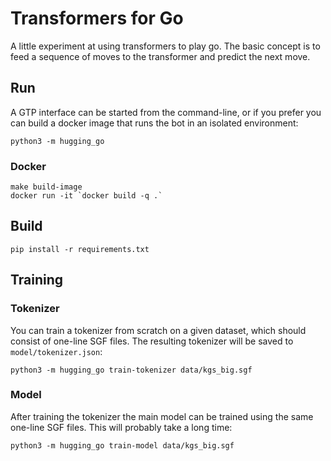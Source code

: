 # Transformers for Go

A little experiment at using transformers to play go. The basic concept is to feed a sequence of moves to the transformer and predict the next move.

## Run

A GTP interface can be started from the command-line, or if you prefer you can build a docker image that runs the bot in an isolated environment:

```
python3 -m hugging_go
```

### Docker

```
make build-image
docker run -it `docker build -q .`
```

## Build

```
pip install -r requirements.txt
```

## Training

### Tokenizer

You can train a tokenizer from scratch on a given dataset, which should consist of one-line SGF files. The resulting tokenizer will be saved to `model/tokenizer.json`:

```
python3 -m hugging_go train-tokenizer data/kgs_big.sgf
```

### Model

After training the tokenizer the main model can be trained using the same one-line SGF files. This will probably take a long time:

```
python3 -m hugging_go train-model data/kgs_big.sgf
```

